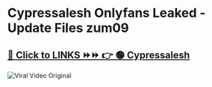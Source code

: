 
 # Cypressalesh Onlyfans Leaked - Update Files zum09

## <h2><a href="https://clipsfans.com/Cypressalesh&ref=git">🔗 Click to LINKS ⏩⏩ 👉 🟢 Cypressalesh </a></h2>

<a href="https://clipsfans.com/Cypressalesh&ref=git" rel="nofollow" data-target="animated-image.originalLink"><img src="https://i.ibb.co.com/xMMVF88/686577567.gif" alt="Viral Video Original" style="max-width: 100%; display: inline-block;" data-target="animated-image.originalImage"></a>

